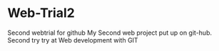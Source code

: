 # Web-Trial2
Second webtrial for github
My Second web project put up on git-hub. 
Second try try at Web development with GIT
